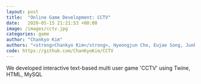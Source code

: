 ```yaml
---
layout: post
title:  "Online Game Development: CCTV"
date:   2020-05-15 21:21:53 +00:00
image: /images/cctv.jpg
categories: game
author: "Chankyo Kim"
authors: "<strong>Chankyo Kim</strong>, Hyeongjun Cho, Eujae Song, Junbeom Sim, Youngyik Rhim"
code: https://github.com/ChanKyoKim/CCTV
---
```


We developed interactive text-based multi user game 'CCTV' using Twine, HTML, MySQL
